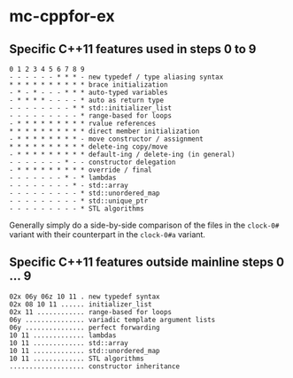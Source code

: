 # mc-cppfor-ex

## Specific C++11 features used in steps 0 to 9

    0 1 2 3 4 5 6 7 8 9
    - - - - - - * * * - new typedef / type aliasing syntax
    * * * * * * * * * * brace initialization
    - * - * - - - * * * auto-typed variables
    - * * * * - - - - * auto as return type
    - - - - - - - - * * std::initializer_list
    - - - - - - - - - * range-based for loops
    - * * * * * * * * * rvalue references
    * * * * * * * * * * direct member initialization
    - * * * * * * * * - move constructor / assignment
    * * * * * * * * * * delete-ing copy/move
    - * * * * * * * * * default-ing / delete-ing (in general)
    - - - - - - - * - - constructor delegation
    - * * * * * * * * * override / final
    - - - - - - - * - * lambdas
    - - - - - - - - * - std::array
    - - - - - - - - - * std::unordered_map
    - - - - - - - - - * std::unique_ptr
    - - - - - - - - - * STL algorithms

Generally simply do a side-by-side comparison of the files
in the `clock-0#` variant with their counterpart in the
`clock-0#a` variant.

## Specific C++11 features outside mainline steps 0 … 9

    02x 06y 06z 10 11 . new typedef syntax
    02x 08 10 11 ...... initializer_list
    02x 11 ............ range-based for loops
    06y ............... variadic template argument lists
    06y ............... perfect forwarding
    10 11 ............. lambdas
    10 11 ............. std::array
    10 11 ............. std::unordered_map
    10 11 ............. STL algorithms
    ................... constructor inheritance
